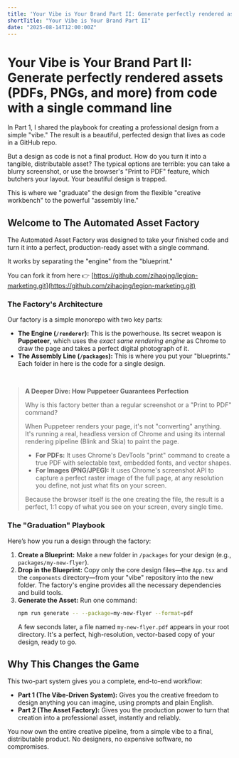```yaml
---
title: 'Your Vibe is Your Brand Part II: Generate perfectly rendered assets (PDFs, PNGs, and more) from code with a single command line'
shortTitle: "Your Vibe is Your Brand Part II"
date: "2025-08-14T12:00:00Z"
---
```


# Your Vibe is Your Brand Part II: Generate perfectly rendered assets (PDFs, PNGs, and more) from code with a single command line

In Part 1, I shared the playbook for creating a professional design from a simple "vibe." The result is a beautiful, perfected design that lives as code in a GitHub repo.

But a design as code is not a final product. How do you turn it into a tangible, distributable asset? The typical options are terrible: you can take a blurry screenshot, or use the browser's "Print to PDF" feature, which butchers your layout. Your beautiful design is trapped.

This is where we "graduate" the design from the flexible "creative workbench" to the powerful "assembly line."

## Welcome to The Automated Asset Factory

The Automated Asset Factory was designed to take your finished code and turn it into a perfect, production-ready asset with a single command.

It works by separating the "engine" from the "blueprint."

You can fork it from here 👉 [https://github.com/zihaojng/legion-marketing.git](https://github.com/zihaojng/legion-marketing.git)

### The Factory's Architecture

Our factory is a simple monorepo with two key parts:

*   **The Engine (`/renderer`):** This is the powerhouse. Its secret weapon is **Puppeteer**, which uses the *exact same rendering engine* as Chrome to draw the page and takes a perfect digital photograph of it.
*   **The Assembly Line (`/packages`):** This is where you put your "blueprints." Each folder in here is the code for a single design.

<br>

> **A Deeper Dive: How Puppeteer Guarantees Perfection**
> 
> Why is this factory better than a regular screenshot or a "Print to PDF" command?
> 
> When Puppeteer renders your page, it's not "converting" anything. It's running a real, headless version of Chrome and using its internal rendering pipeline (Blink and Skia) to paint the page. 
> 
> *   **For PDFs:** It uses Chrome's DevTools "print" command to create a true PDF with selectable text, embedded fonts, and vector shapes.
> *   **For Images (PNG/JPEG):** It uses Chrome's screenshot API to capture a perfect raster image of the full page, at any resolution you define, not just what fits on your screen.
> 
> Because the browser itself is the one creating the file, the result is a perfect, 1:1 copy of what you see on your screen, every single time.

### The "Graduation" Playbook

Here’s how you run a design through the factory:

1.  **Create a Blueprint:** Make a new folder in `/packages` for your design (e.g., `packages/my-new-flyer`).
2.  **Drop in the Blueprint:** Copy only the core design files—the `App.tsx` and the `components` directory—from your "vibe" repository into the new folder. The factory's engine provides all the necessary dependencies and build tools.
3.  **Generate the Asset:** Run one command:
    ```bash
    npm run generate -- --package=my-new-flyer --format=pdf
    ```
    A few seconds later, a file named `my-new-flyer.pdf` appears in your root directory. It's a perfect, high-resolution, vector-based copy of your design, ready to go.

## Why This Changes the Game

This two-part system gives you a complete, end-to-end workflow:

*   **Part 1 (The Vibe-Driven System):** Gives you the creative freedom to design anything you can imagine, using prompts and plain English.
*   **Part 2 (The Asset Factory):** Gives you the production power to turn that creation into a professional asset, instantly and reliably.

You now own the entire creative pipeline, from a simple vibe to a final, distributable product. No designers, no expensive software, no compromises.
